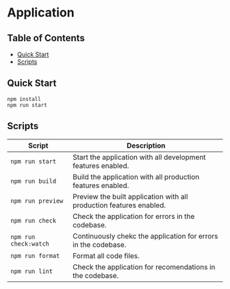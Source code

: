 # Application

## Table of Contents

- [Quick Start](#quick-start)
- [Scripts](#scripts)

## Quick Start

```
npm install
npm run start
```

## Scripts

| Script                | Description                                                         |
| --------------------- | ------------------------------------------------------------------- |
| `npm run start`       | Start the application with all development features enabled.        |
| `npm run build`       | Build the application with all production features enabled.         |
| `npm run preview`     | Preview the built application with all production features enabled. |
| `npm run check`       | Check the application for errors in the codebase.                   |
| `npm run check:watch` | Continuously chekc the application for errors in the codebase.      |
| `npm run format`      | Format all code files.                                              |
| `npm run lint`        | Check the application for recomendations in the codebase.           |
